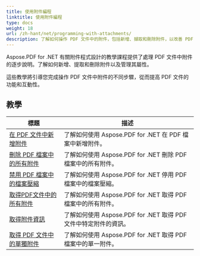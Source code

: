 ```yaml
---
title: 使用附件編程
linktitle: 使用附件編程
type: docs
weight: 18
url: /zh-hant/net/programming-with-attachments/
description: 了解如何操作 PDF 文件中的附件，包括新增、擷取和刪除附件，以改善 PDF 文件的功能。
---
```

Aspose.PDF for .NET 有關附件程式設計的教學課程提供了處理 PDF 文件中附件的逐步說明。了解如何新增、提取和刪除附件以及管理其屬性。

這些教學將引導您完成操作 PDF 文件中附件的不同步驟，從而提高 PDF 文件的功能和互動性。

## 教學
| 標題 | 描述 |
| --- | --- | 
| [在 PDF 文件中新增附件](./add-attachment/) | 了解如何使用 Aspose.PDF for .NET 在 PDF 檔案中新增附件。  |  
| [刪除 PDF 檔案中的所有附件](./delete-all-attachments/) | 了解如何使用 Aspose.PDF for .NET 刪除 PDF 檔案中的所有附件。  |  
| [禁用 PDF 檔案中的檔案壓縮](./disable-files-compression/) | 了解如何使用 Aspose.PDF for .NET 停用 PDF 檔案中的檔案壓縮。  |  
| [取得PDF文件中的所有附件](./get-all-the-attachments/) | 了解如何使用 Aspose.PDF for .NET 取得 PDF 檔案中的所有附件。  |  
| [取得附件資訊](./get-attachment-info/) | 了解如何使用 Aspose.PDF for .NET 取得 PDF 文件中特定附件的資訊。 |  
| [取得 PDF 文件中的單獨附件](./get-individual-attachment/) | 了解如何使用 Aspose.PDF for .NET 取得 PDF 檔案中的單一附件。  |  